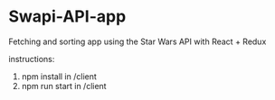 # Swapi-API-app

Fetching and sorting app using the Star Wars API with React + Redux


instructions:
1. npm install in /client
2. npm run start in /client
